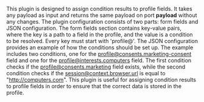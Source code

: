 This plugin is designed to assign condition results to profile fields. It takes any payload as input and returns the same payload on port **payload** without any changes. The plugin configuration consists of two parts: form fields and JSON configuration. The form fields section contains key-value pairs, where the key is a path to a field in the profile, and the value is a condition to be resolved. Every key must start with 'profile@'. The JSON configuration provides an example of how the conditions should be set up. The example includes two conditions, one for the profile@consents.marketing-consent field and one for the profile@interests.computers field. The first condition checks if the profile@consents.marketing field exists, while the second condition checks if the session@context.browser.url is equal to "http://computers.com". This plugin is useful for assigning condition results to profile fields in order to ensure that the correct data is stored in the profile.

